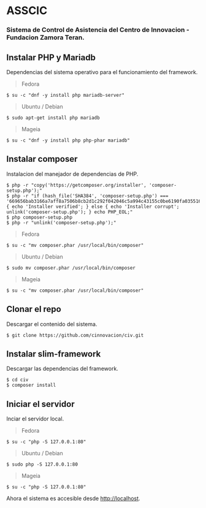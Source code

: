 # ASSCIC

### Sistema de Control de Asistencia del Centro de Innovacion - Fundacion Zamora Teran.

## Instalar PHP y Mariadb

Dependencias del sistema operativo para el funcionamiento del framework.

> Fedora

``` bashscript
$ su -c "dnf -y install php mariadb-server"
```

> Ubuntu / Debian

``` bashscript
$ sudo apt-get install php mariadb
```

> Mageia

``` bashscript
$ su -c "dnf -y install php php-phar mariadb"
```

## Instalar composer

Instalacion del manejador de dependencias de PHP.

``` bashscript
$ php -r "copy('https://getcomposer.org/installer', 'composer-setup.php');"
$ php -r "if (hash_file('SHA384', 'composer-setup.php') === '669656bab3166a7aff8a7506b8cb2d1c292f042046c5a994c43155c0be6190fa0355160742ab2e1c88d40d5be660b410') { echo 'Installer verified'; } else { echo 'Installer corrupt'; unlink('composer-setup.php'); } echo PHP_EOL;"
$ php composer-setup.php
$ php -r "unlink('composer-setup.php');"
```

> Fedora

``` bashscript
$ su -c "mv composer.phar /usr/local/bin/composer"
```

> Ubuntu / Debian

``` bashscript
$ sudo mv composer.phar /usr/local/bin/composer
```

> Mageia

``` bashscript
$ su -c "mv composer.phar /usr/local/bin/composer"
```

## Clonar el repo

Descargar el contenido del sistema.

``` bashscript
$ git clone https://github.com/cinnovacion/civ.git
```

## Instalar slim-framework

Descargar las dependencias del framework.

``` bashscript
$ cd civ
$ composer install
```

## Iniciar el servidor

Inciar el servidor local.

> Fedora

``` bashscript
$ su -c "php -S 127.0.0.1:80"
```

> Ubuntu / Debian

``` bashscript
$ sudo php -S 127.0.0.1:80
```

> Mageia

``` bashscript
$ su -c "php -S 127.0.0.1:80"
```

Ahora el sistema es accesible desde [http://localhost](http://127.0.0.1).